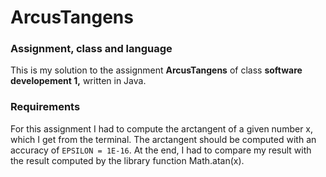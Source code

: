 # ArcusTangens

### Assignment, class and language
This is my solution to the assignment **ArcusTangens** of class **software developement 1,** written in Java. 

### Requirements
For this assignment I had to compute the arctangent of a given number x, which I get from the terminal. The arctangent should be computed with an accuracy of `EPSILON = 1E-16`. At the end, I had to compare my result with the result computed by the library function Math.atan(x).
